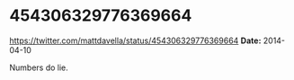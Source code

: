 # 454306329776369664
https://twitter.com/mattdavella/status/454306329776369664
**Date:** 2014-04-10

Numbers do lie.
